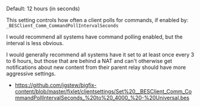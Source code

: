 
Default: 12 hours (in seconds)

This setting controls how often a client polls for commands, if enabled by: `_BESClient_Comm_CommandPollIntervalSeconds`

I would recommend all systems have command polling enabled, but the interval is less obvious.

I would generally recommend all systems have it set to at least once every 3 to 6 hours, but those that are behind a NAT and can't otherwise get notifications about new content from their parent relay should have more aggressive settings.

- https://github.com/jgstew/bigfix-content/blob/master/fixlet/clientsettings/Set%20__BESClient_Comm_CommandPollIntervalSeconds_%20to%20_4000_%20-%20Universal.bes
